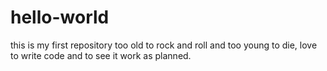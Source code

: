 # hello-world
this is my first repository
too old to rock and roll and too young to die, love to write code and to see it work as planned.

